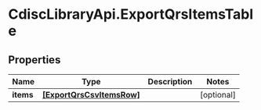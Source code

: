 # CdiscLibraryApi.ExportQrsItemsTable

## Properties

Name | Type | Description | Notes
------------ | ------------- | ------------- | -------------
**items** | [**[ExportQrsCsvItemsRow]**](ExportQrsCsvItemsRow.md) |  | [optional] 


